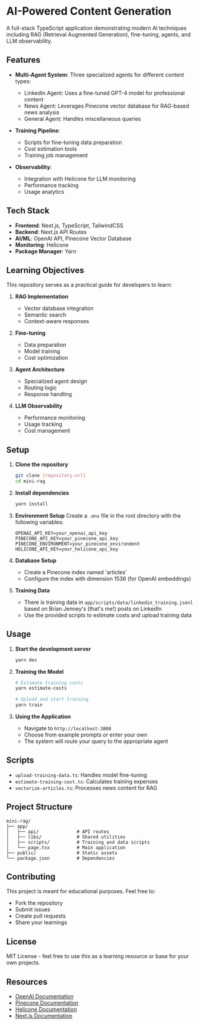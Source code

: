 # AI-Powered Content Generation

A full-stack TypeScript application demonstrating modern AI techniques including RAG (Retrieval Augmented Generation), fine-tuning, agents, and LLM observability.

## Features

-   **Multi-Agent System**: Three specialized agents for different content types:

    -   LinkedIn Agent: Uses a fine-tuned GPT-4 model for professional content
    -   News Agent: Leverages Pinecone vector database for RAG-based news analysis
    -   General Agent: Handles miscellaneous queries

-   **Training Pipeline**:

    -   Scripts for fine-tuning data preparation
    -   Cost estimation tools
    -   Training job management

-   **Observability**:
    -   Integration with Helicone for LLM monitoring
    -   Performance tracking
    -   Usage analytics

## Tech Stack

-   **Frontend**: Next.js, TypeScript, TailwindCSS
-   **Backend**: Next.js API Routes
-   **AI/ML**: OpenAI API, Pinecone Vector Database
-   **Monitoring**: Helicone
-   **Package Manager**: Yarn

## Learning Objectives

This repository serves as a practical guide for developers to learn:

1. **RAG Implementation**

    - Vector database integration
    - Semantic search
    - Context-aware responses

2. **Fine-tuning**

    - Data preparation
    - Model training
    - Cost optimization

3. **Agent Architecture**

    - Specialized agent design
    - Routing logic
    - Response handling

4. **LLM Observability**
    - Performance monitoring
    - Usage tracking
    - Cost management

## Setup

1. **Clone the repository**

    ```bash
    git clone [repository-url]
    cd mini-rag
    ```

2. **Install dependencies**

    ```bash
    yarn install
    ```

3. **Environment Setup**
   Create a `.env` file in the root directory with the following variables:

    ```env
    OPENAI_API_KEY=your_openai_api_key
    PINECONE_API_KEY=your_pinecone_api_key
    PINECONE_ENVIRONMENT=your_pinecone_environment
    HELICONE_API_KEY=your_helicone_api_key
    ```

4. **Database Setup**

    - Create a Pinecone index named 'articles'
    - Configure the index with dimension 1536 (for OpenAI embeddings)

5. **Training Data**
    - There is training data in `app/scripts/data/linkedin_training.jsonl` based on Brian Jenney's (that's me!) posts on LinkedIn
    - Use the provided scripts to estimate costs and upload training data

## Usage

1. **Start the development server**

    ```bash
    yarn dev
    ```

2. **Training the Model**

    ```bash
    # Estimate training costs
    yarn estimate-costs

    # Upload and start training
    yarn train
    ```

3. **Using the Application**
    - Navigate to `http://localhost:3000`
    - Choose from example prompts or enter your own
    - The system will route your query to the appropriate agent

## Scripts

-   `upload-training-data.ts`: Handles model fine-tuning
-   `estimate-training-cost.ts`: Calculates training expenses
-   `vectorize-articles.ts`: Processes news content for RAG

## Project Structure

```
mini-rag/
├── app/
│   ├── api/              # API routes
│   ├── libs/             # Shared utilities
│   ├── scripts/          # Training and data scripts
│   └── page.tsx          # Main application
├── public/               # Static assets
└── package.json          # Dependencies
```

## Contributing

This project is meant for educational purposes. Feel free to:

-   Fork the repository
-   Submit issues
-   Create pull requests
-   Share your learnings

## License

MIT License - feel free to use this as a learning resource or base for your own projects.

## Resources

-   [OpenAI Documentation](https://platform.openai.com/docs)
-   [Pinecone Documentation](https://docs.pinecone.io)
-   [Helicone Documentation](https://docs.helicone.ai)
-   [Next.js Documentation](https://nextjs.org/docs)
